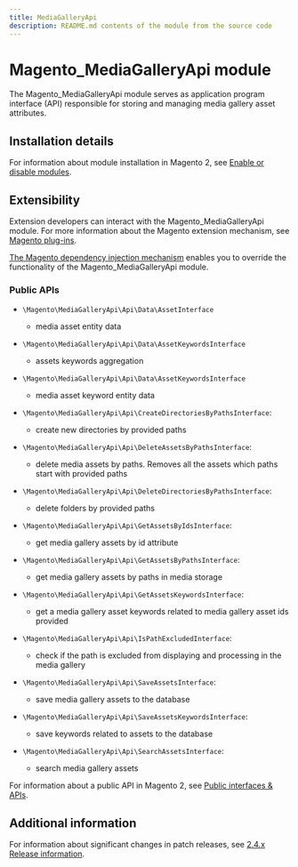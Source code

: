 ```yaml
---
title: MediaGalleryApi
description: README.md contents of the module from the source code
---
```


# Magento_MediaGalleryApi module

The Magento_MediaGalleryApi module serves as application program interface (API) responsible for storing and managing media gallery asset attributes.

## Installation details

For information about module installation in Magento 2, see [Enable or disable modules](https://devdocs.magento.com/guides/v2.4/install-gde/install/cli/install-cli-subcommands-enable.html).

## Extensibility

Extension developers can interact with the Magento_MediaGalleryApi module. For more information about the Magento extension mechanism, see [Magento plug-ins](https://developer.adobe.com/commerce/php/development/components/plugins/).

[The Magento dependency injection mechanism](https://developer.adobe.com/commerce/php/development/components/dependency-injection/) enables you to override the functionality of the Magento_MediaGalleryApi module.

### Public APIs

- `\Magento\MediaGalleryApi\Api\Data\AssetInterface`
    - media asset entity data

- `\Magento\MediaGalleryApi\Api\Data\AssetKeywordsInterface`
    - assets keywords aggregation

- `\Magento\MediaGalleryApi\Api\Data\AssetKeywordsInterface`
    - media asset keyword entity data

- `\Magento\MediaGalleryApi\Api\CreateDirectoriesByPathsInterface`:
    - create new directories by provided paths

- `\Magento\MediaGalleryApi\Api\DeleteAssetsByPathsInterface`:
    - delete media assets by paths. Removes all the assets which paths start with provided paths

- `\Magento\MediaGalleryApi\Api\DeleteDirectoriesByPathsInterface`:
    - delete folders by provided paths

- `\Magento\MediaGalleryApi\Api\GetAssetsByIdsInterface`:
    - get media gallery assets by id attribute
    
- `\Magento\MediaGalleryApi\Api\GetAssetsByPathsInterface`:
    - get media gallery assets by paths in media storage

- `\Magento\MediaGalleryApi\Api\GetAssetsKeywordsInterface`:
    - get a media gallery asset keywords related to media gallery asset ids provided

- `\Magento\MediaGalleryApi\Api\IsPathExcludedInterface`:
    - check if the path is excluded from displaying and processing in the media gallery

- `\Magento\MediaGalleryApi\Api\SaveAssetsInterface`:
    - save media gallery assets to the database

- `\Magento\MediaGalleryApi\Api\SaveAssetsKeywordsInterface`:
    - save keywords related to assets to the database
  
- `\Magento\MediaGalleryApi\Api\SearchAssetsInterface`:
    - search media gallery assets

For information about a public API in Magento 2, see [Public interfaces & APIs](http://devdocs.magento.com/guides/v2./extension-dev-guide/api-concepts.html).

## Additional information

For information about significant changes in patch releases, see [2.4.x Release information](https://devdocs.magento.com/guides/v2.4/release-notes/bk-release-notes.html).
